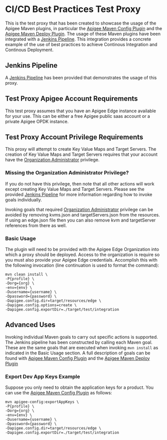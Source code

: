 # CI/CD Best Practices Test Proxy
This is the test proxy that has been created to 
showcase the usage of the Apigee Maven plugins, 
in particular the [Apigee Maven Config Plugin](https://github.com/apigee/apigee-config-maven-plugin) 
and the [Apigee Maven Deploy Plugin](https://github.com/apigee/apigee-deploy-maven-plugin). The usage
of these Maven plugins have been integrated with a [Jenkins Pipeline](README-JENKINSFILE.md). This integration provides a
concrete example of the use of best practices to achieve Continous Integration and Continous 
Deployment.
    
## Jenkins Pipeline
A [Jenkins Pipeline](README-JENKINSFILE.md) has been provided that demonstrates
the usage of this proxy.

## Test Proxy Apigee Account Requirements
This test proxy assumes that you have an Apigee Edge instance
available for your use. This can be either a free Apigee 
public saas account or a private Apigee OPDK instance.

## Test Proxy Account Privilege Requirements
This proxy will attempt to create Key Value Maps and Target
Servers. The creation of Key Value Maps and Target Servers
requires that your account have the [Organization Administrator](http://docs.apigee.com/api-services/content/organization-administrator-permissions)
privilege. 

### Missing the Organization Administrator Privilege?
If you do not have this privilege, then note that 
all other actions will work except creating Key Value Maps
and Target Servers. Please see the provided [Jenkins Pipeline](README-JENKINSFILE.md)
for more information regarding how to invoke goals individually. 

Invoking goals that required [Organization Administrator](http://docs.apigee.com/api-services/content/organization-administrator-permissions) 
privilege can be avoided by removing kvms.json and targetServers.json from 
the resources. If using an edge.json file then you can also remove kvm and 
targetServer references from there as well.

### Basic Usage
The plugin will need to be provided with the Apigee Edge 
Organization into which a proxy should be deployed. Access
to the organization is require so you must also provide 
your Apigee Edge credentials. Accomplish this with the 
following invocation (line continuation is used to format the command): 

    mvn clean install \
    -P{profile} \
    -Dorg={org} \
    -env={env} \
    -Dusername={username} \
    -Dpassword={password} \
    -Dapigee.config.dir=target/resources/edge \
    -Dapigee.config.options=create \
    -Dapigee.config.exportDir=./target/test/integration

## Advanced Uses
Invoking individual Maven goals to carry out specific actions is supported.
The Jenkins pipeline has been constructed by calling each Maven goal. These
are the same goals that are executed when invoking `mvn install` as indicated
in the Basic Usage section. A full description of goals can be found with
[Apigee Maven Config Plugin](https://github.com/apigee/apigee-config-maven-plugin) 
and the [Apigee Maven Deploy Plugin](https://github.com/apigee/apigee-deploy-maven-plugin)

### Export Dev App Keys Example
Suppose you only need to obtain the application keys for a product. You can 
use the [Apigee Maven Config Plugin](https://github.com/apigee/apigee-config-maven-plugin) 
as follows: 

    mvn apigee-config:exportAppKeys \
    -P{profile} \
    -Dorg={org} \
    -env={env} \
    -Dusername={username} \
    -Dpassword={password} \
    -Dapigee.config.dir=target/resources/edge \
    -Dapigee.config.exportDir=./target/test/integration

